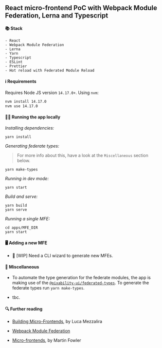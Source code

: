 ## React micro-frontend PoC with Webpack Module Federation, Lerna and Typescript

#### 📚 Stack

```
- React
- Webpack Module Federation
- Lerna
- Yarn
- Typescript
- ESLint
- Prettier
- Hot reload with Federated Module Reload
```

#### ℹ️ Requirements

Requires Node JS version `14.17.0+`. Using `nvm`:

```sh
nvm install 14.17.0
nvm use 14.17.0
```

#### 🏃‍♀️ Running the app locally

_Installing dependencies:_

```
yarn install
```

_Generating federate types:_

> For more info about this, have a look at the `Miscellaneous` section below.

```
yarn make-types
```

_Running in dev mode:_

```
yarn start
```

_Build and serve:_

```
yarn build
yarn serve
```

_Running a single MFE:_

```
cd apps/MFE_DIR
yarn start
```

#### 🖥 Adding a new MFE

- 🚧 [WIP] Need a CLI wizard to generate new MFEs.

#### 🧩 Miscellaneous

- To automate the type generation for the federate modules, the app is making use of the [`@pixability-ui/federated-types`](https://github.com/pixability/federated-types). To generate the federate types run `yarn make-types`.

- tbc.

#### 🔍 Further reading

- [Building Micro-Frontends](https://www.oreilly.com/library/view/building-micro-frontends/9781492082989/), by Luca Mezzalira

- [Webpack Module Federation](https://webpack.js.org/concepts/module-federation/)

- [Micro-frontends](https://martinfowler.com/articles/micro-frontends.html), by Martin Fowler
